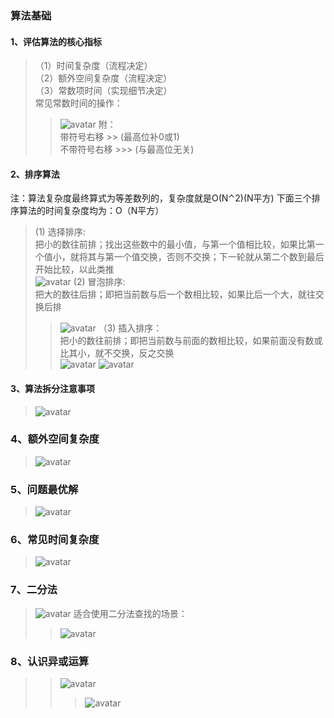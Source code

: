 ### 算法基础
#### 1、评估算法的核心指标
>（1）时间复杂度（流程决定）  
>（2）额外空间复杂度（流程决定）  
>（3）常数项时间（实现细节决定）  
>常见常数时间的操作：  
>>![avatar](/Users/liufuwei/Documents/my-project/my-juc/JUC/myJuc/image/常见常数时间的操作.png)
>附：  
>带符号右移 >> (最高位补0或1)  
>不带符号右移 >>> (与最高位无关)  
>
#### 2、排序算法
注：算法复杂度最终算式为等差数列的，复杂度就是O(N⌃2)(N平方)
下面三个排序算法的时间复杂度均为：O（N平方）
> (1) 选择排序:  
>把小的数往前排；找出这些数中的最小值，与第一个值相比较，如果比第一个值小，就将其与第一个值交换，否则不交换；下一轮就从第二个数到最后开始比较，以此类推  
>![avatar](/Users/liufuwei/Documents/my-project/my-juc/JUC/myJuc/image/选择排序.png)
> (2) 冒泡排序:  
>把大的数往后排；即把当前数与后一个数相比较，如果比后一个大，就往交换后排   
>>![avatar](/Users/liufuwei/Documents/my-project/my-juc/JUC/myJuc/image/冒泡排序.png)
>（3) 插入排序：  
>把小的数往前排；即把当前数与前面的数相比较，如果前面没有数或比其小，就不交换，反之交换  
>![avatar](/Users/liufuwei/Documents/my-project/my-juc/JUC/myJuc/image/插入排序2.png)
>![avatar](/Users/liufuwei/Documents/my-project/my-juc/JUC/myJuc/image/插入排序.png)
>
#### 3、算法拆分注意事项
>![avatar](/Users/liufuwei/Documents/my-project/my-juc/JUC/myJuc/image/算法拆分注意.png)
>

### 4、额外空间复杂度
>![avatar](/Users/liufuwei/Documents/my-project/my-juc/JUC/myJuc/image/额外空间复杂度.png)
>

### 5、问题最优解
>![avatar](/Users/liufuwei/Documents/my-project/my-juc/JUC/myJuc/image/问题最优解.png)
>
### 6、常见时间复杂度
>![avatar](/Users/liufuwei/Documents/my-project/my-juc/JUC/myJuc/image/常见时间复杂度.png)
>
### 7、二分法
>![avatar](/Users/liufuwei/Documents/my-project/my-juc/JUC/myJuc/image/认识二分法.png)
>适合使用二分法查找的场景：  
>>![avatar](/Users/liufuwei/Documents/my-project/my-juc/JUC/myJuc/image/认识二分法2.png)
>
### 8、认识异或运算
>>![avatar](/Users/liufuwei/Documents/my-project/my-juc/JUC/myJuc/image/认识异或运算.png)
>>>![avatar](/Users/liufuwei/Documents/my-project/my-juc/JUC/myJuc/image/认识异或运算2.png)
